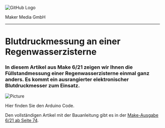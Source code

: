 ![GitHub Logo](http://www.heise.de/make/icons/make_logo.png)

Maker Media GmbH

***

# Blutdruckmessung an einer Regenwasserzisterne

### In diesem Artikel aus Make 6/21 zeigen wir  Ihnen die Füllstandmessung einer Regenwasserzisterne einmal ganz anders. Es kommt ein ausrangierter elektronischer Blutdruckmesser zum Einsatz.



![Picture](https://github.com/MakeMagazinDE/Zisternensensor/blob/main/Sensor.jpg) 

Hier finden Sie den Arduino Code.

Den vollständigen Artikel mit der Bauanleitung gibt es in der [Make-Ausgabe 6/21 ab Seite 74](https://www.heise.de/select/make/). 
